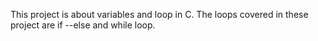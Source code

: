 This project is about variables and loop in C. The loops covered in these project are if --else and while loop.
 
